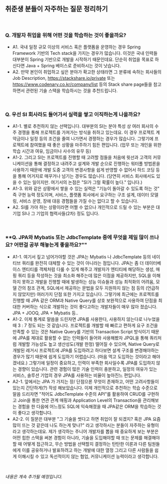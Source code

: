 

## 취준생 분들이 자주하는 질문 정리하기

<br/>

### **Q. 개발자 취업을 위해 어떤 것을 학습하는 것이 좋을까요?**

- A1. 국내 일정 규모 이상의 서비스 혹은 플랫폼을 운영하는 경우 Spring Framework 기반의 Tech stack을 가지는 경우가 많습니다. 이것은 국내 인력들 대부분이 Spring 기반으로 개발을 시작하기 때문인데요. 단순히 취업을 목표로 하신다면 Java + Spring 베이스로 준비하시는 것이 낫습니다.
- A2. 만약 본인이 취업하고 싶은 분야가 확고한 상태라면 그 분류에 속하는 회사들의 Job Description, https://stackshare.io/private 또는 https://www.codenary.co.kr/company/list 등의 Stack share page들을 참고하면서 관련된 기술 스택을 학습하시는 것을 추천드립니다.  

<br/>

### **Q. 우선 SI 회사라도 들어가서 실력을 쌓고 이직하는게 나을까요?**

-  A1-1. 별로 추천하지 않는 선택입니다. 대부분의 SI는 분야 특성 상 여러 회사의 수주 경쟁을 통해 프로젝트를 가져가는 방식을 취하고 있는데요. 이 경우 프로젝트 계약금이나 일정 등의 조건을 줄여 나가면서 경쟁하는 경우가 많습니다. 그렇기에 프로젝트에 참여했을 때 좋은 상황을 마주하기 힘든 편입니다. (업무 또는 개인을 위한 학습 시간과 여유, 임금이나 사수의 유무 등)
-  A1-2. 그리고 SI는 프로젝트를 진행할 때 고려할 점들을 처음에 윗선과 고객의 커뮤니케이션을 통해 결정하고 내려주고 설계와 개발 순으로 진행하는 워터폴 방법론을 사용하기 때문에 개발 도중 고객의 변경사항을 쉽게 반영할 수 없어서 하드 코딩 등을 통해 어거지로 매꾸거나 넘기는 경우도 많습니다. (당연히 서비스 회사에서도 있을 수 있는 일이지만. 여기서의 논점은 "SI가 그럴 확률이 높다." 입니다.)
-  A1-3. 위와 같은 상황에서 쌓을 수 있는 실력은 "기능이 돌아갈 수 있도록 하는 것" 즉 구현 능력 정도이며, 서비스, 플랫폼 회사에서 요구하는 구조 설계, 데이터 모델링, 서비스 운영, 장애 대응 경험들을 가질 수는 없다고 할 수 있습니다.
-  A2. SI를 가야 하는 상황이라면 어쩔 수 없으나 개인적으로 드릴 수 있는 부분은 대기업 SI나 그 기업의 협력사들(2차) 정도 입니다.

<br/>

### **Q. JPA와 Mybatis 또는 JdbcTemplate 중에 무엇을 제일 많이 쓰나요? 어떤걸 공부 해놓는게 좋을까요?""

- A1-1. 여기서 짚고 넘어가야할 것은 JPA는 Mybatis 나 JdbcTemplate 등의 네이티브 쿼리를 완전히 대체할 수 있는 것이 아니라는 점입니다. JPA는 좀 더 데이터베이스 엔티티를 객체처럼 다룰 수 있게 해주고 개발자가 엔티티에 해당하는 생성, 매핑 쿼리 등을 작성하는 것을 최소화 해주는데 많은 이점을 제공하지만, SQL을 이해하지 못하고 개발을 진행할 때에 발생하는 성능 이슈들과 성능 최적화의 어려움, 모델 간의 참조 관계, SQL에서 제공하는 문법을 모두 지원하지 않는 점 등의 (언급하지 않았지만) 여러가지 단점 또한 가지고 있습니다. 그렇기에 최근에는 프로젝트를 진행할 때 JPA 같은 ORM과 Native Query를 상호 보완적으로 사용하여 단점을 최대한 커버하는 식으로 개발하는 것이 좋다고하는 개발자들이 매우 많아 졌습니다. JPA + JOOQ, JPA + Mybatis 등..
- A1-2. 이제 통계로 말씀을 드린자면 JPA를 사용한다, 사용하지 않는다로 나누었을 때 3 : 7 정도 되는 것 같습니다. 프로젝트를 개발할 때 빠르고 편하게 요구 조건을 만족할 수 있는 것은 Native Query를 기반의 Transaction Script 방식이기 때문에 JPA를 제대로 활용할 수 없는 인력들이 들어와 사용해봤자 JPQL을 통해 쿼리처럼 개발할 가능성도 높고 생산성도(개발 한정) 떨어질 수 있으며, Native Query로 개발된 레거시 프로젝트에 JPA를 도입하려고 하다보면 설계 구조를 변경해야하는 경우가 많기 때문에 쉽게 도입하기 어렵습니다. (마음 먹고 도입하는 것이라고 해야겠네요.) 그렇기에 일정이 중요하고, 인력이 부족한 회사일수록 JPA를 도입하지 않는 경향이 있습니다. 관련 경험이 많은 기술 인력이 충분하고, 일정의 여유가 있는 서비스, 솔루션 기업의 경우 JPA를 사용하는 비율이 높아진느 편입니다.
- A2-1. 앞에서는 JPA 가 가지는 장/ 단점으론 무엇이 존재하고, 어떤 고려사항들이 있는지 간단하게(?) 작성 해보았습니다. 이제 개인적으로 추천하는 학습 수준으로 말씀 드리자면 "적어도 JdbcTemplate 수준의 API"를 활용하여 CRUD를 구현하고 Join을 통한 연관 관계 매핑과 Application Level의 Transaction을 관리해보는 경험을 한 다음에 어느정도 SQL에 익숙해졌을 때 JPA같은 ORM을 학습하는 것이 좋다고 생각합니다. 
- A2-2. 이 질문은 대부분 "그 기술을 썻다고 하면 취업이 잘 되겠지? 혹은 JPA 요즘 많이 뜨는 것 같은데 나도 하는게 맞나?" 라고 생각하시는 분들이 자주하는 유형이라고 생각하는데요. 제가 생각하는 주니어 개발자를 뽑을 때 중요하게 보는 부분은 어떤 힙한 스택을 써본 경험이 아니라, 기술을 도입해야할 때 또는 문제를 해결해야할 때 어떻게 접근하고, 무슨 방법을 선택할지 결정하는 탄탄한 이론과 다른 팀원들에게 이를 공유하거나 발표하려고 하는 개발에 대한 열정 그리고 다른 사람들을 쉽게 이해시킬 수 있고 독선적이지 않는 협업, 커뮤니케이션 능력이라고 생각합니다. 

<br/>

_내용은 계속 추가될 예정입니다._
